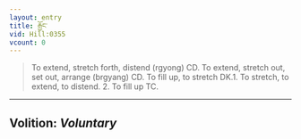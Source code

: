 ```yaml
---
layout: entry
title: རྒྱོང་
vid: Hill:0355
vcount: 0
---
```

> To extend, stretch forth, distend (rgyong) CD\. To extend, stretch out, set out, arrange (brgyang) CD\. To fill up, to stretch DK\.1\. To stretch, to extend, to distend\. 2\. To fill up TC\.

---
Volition: _Voluntary_
---

